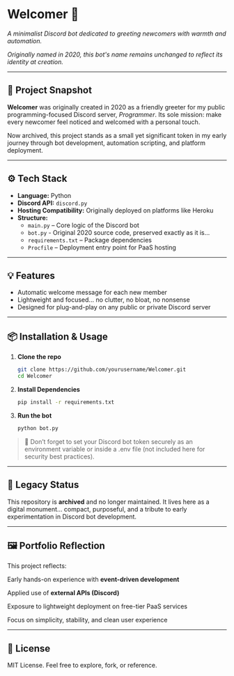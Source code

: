 # Welcomer 👋  
*A minimalist Discord bot dedicated to greeting newcomers with warmth and automation.*

*Originally named in 2020, this bot's name remains unchanged to reflect its identity at creation.*

---

## 🚀 Project Snapshot  
**Welcomer** was originally created in 2020 as a friendly greeter for my public programming-focused Discord server, *Programmer*. Its sole mission: make every newcomer feel noticed and welcomed with a personal touch.  

Now archived, this project stands as a small yet significant token in my early journey through bot development, automation scripting, and platform deployment.

---

## ⚙️ Tech Stack  
- **Language:** Python  
- **Discord API:** `discord.py`  
- **Hosting Compatibility:** Originally deployed on platforms like Heroku  
- **Structure:**  
  - `main.py` – Core logic of the Discord bot
  - `bot.py` - Original 2020 source code, preserved exactly as it is...
  - `requirements.txt` – Package dependencies  
  - `Procfile` – Deployment entry point for PaaS hosting

---

## 💡 Features  
- Automatic welcome message for each new member  
- Lightweight and focused... no clutter, no bloat, no nonsense
- Designed for plug-and-play on any public or private Discord server

---

## 📦 Installation & Usage  
1. **Clone the repo**  
   ```bash
   git clone https://github.com/yourusername/Welcomer.git
   cd Welcomer
   ```
2. **Install Dependencies**
   ```bash
   pip install -r requirements.txt
   ```
3. **Run the bot**
   ```bash
   python bot.py
   ```

> 🔑 Don’t forget to set your Discord bot token securely as an environment variable or inside a .env file (not included here for security best practices).

---

## 🧳 Legacy Status

This repository is **archived** and no longer maintained.
It lives here as a digital monument... compact, purposeful, and a tribute to early experimentation in Discord bot development.


---

## 🖼️ Portfolio Reflection

This project reflects:

Early hands-on experience with **event-driven development**

Applied use of **external APIs (Discord)**

Exposure to lightweight deployment on free-tier PaaS services

Focus on simplicity, stability, and clean user experience



---

## 🔗 License

MIT License. Feel free to explore, fork, or reference.
